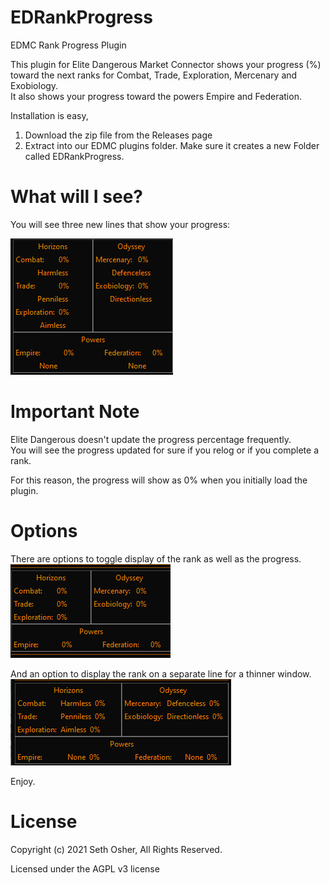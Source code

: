 # EDRankProgress
EDMC Rank Progress Plugin

This plugin for Elite Dangerous Market Connector shows your progress (%) toward the next ranks for Combat, Trade, Exploration, Mercenary and Exobiology.  
It also shows your progress toward the powers Empire and Federation.

Installation is easy,
  1. Download the zip file from the Releases page
  2. Extract into our EDMC plugins folder.  Make sure it creates a new Folder called EDRankProgress.
 
# What will I see?
You will see three new lines that show your progress:

![screenshot](screenshot3.png?raw=true "Screenshot")

# Important Note
Elite Dangerous doesn't update the progress percentage frequently.  
You will see the progress updated for sure if you relog or if you complete a rank.

For this reason, the progress will show as 0% when you initially load the plugin.


# Options
There are options to toggle display of the rank as well as the progress.
![screenshot](screenshot1.png?raw=true "Screenshot")

And an option to display the rank on a separate line for a thinner window.
![screenshot](screenshot2.png?raw=true "Screenshot")


    
Enjoy.

# License
Copyright (c) 2021 Seth Osher, All Rights Reserved.

Licensed under the AGPL v3 license
